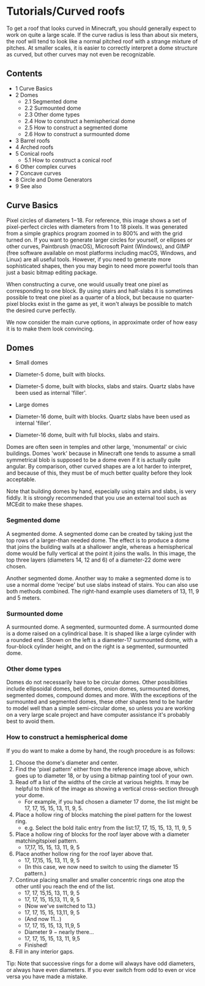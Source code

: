 # Tutorials/Curved roofs
To get a roof that looks curved in Minecraft, you should generally expect to work on quite a large scale. If the curve radius is less than about six meters, the roof will tend to look like a normal pitched roof with a strange mixture of pitches. At smaller scales, it is easier to correctly interpret a dome structure as curved, but other curves may not even be recognizable.

## Contents
- 1 Curve Basics
- 2 Domes
	- 2.1 Segmented dome
	- 2.2 Surmounted dome
	- 2.3 Other dome types
	- 2.4 How to construct a hemispherical dome
	- 2.5 How to construct a segmented dome
	- 2.6 How to construct a surmounted dome
- 3 Barrel roofs
- 4 Arched roofs
- 5 Conical roofs
	- 5.1 How to construct a conical roof
- 6 Other complex curves
- 7 Concave curves
- 8 Circle and Dome Generators
- 9 See also

## Curve Basics
Pixel circles of diameters 1−18.
For reference, this image shows a set of pixel-perfect circles with diameters from 1 to 18 pixels. It was generated from a simple graphics program zoomed in to 800% and with the grid turned on. If you want to generate larger circles for yourself, or ellipses or other curves, Paintbrush (macOS), Microsoft Paint (Windows), and GIMP (free software available on most platforms including macOS, Windows, and Linux) are all useful tools. However, if you need to generate more sophisticated shapes, then you may begin to need more powerful tools than just a basic bitmap editing package.

When constructing a curve, one would usually treat one pixel as corresponding to one block. By using stairs and half-slabs it is sometimes possible to treat one pixel as a quarter of a block, but because no quarter-pixel blocks exist in the game as yet, it won't always be possible to match the desired curve perfectly.

We now consider the main curve options, in approximate order of how easy it is to make them look convincing.

## Domes
- Small domes
- Diameter-5 dome, built with blocks.
- Diameter-5 dome, built with blocks, slabs and stairs. Quartz slabs have been used as internal 'filler'.

- Large domes
- Diameter-16 dome, built with blocks. Quartz slabs have been used as internal 'filler'.
- Diameter-16 dome, built with full blocks, slabs and stairs.

Domes are often seen in temples and other large, 'monumental' or civic buildings. Domes 'work' because in Minecraft one tends to assume a small symmetrical blob is supposed to be a dome even if it is actually quite angular. By comparison, other curved shapes are a lot harder to interpret, and because of this, they must be of much better quality before they look acceptable.

Note that building domes by hand, especially using stairs and slabs, is very fiddly. It is strongly recommended that you use an external tool such as MCEdit to make these shapes.

### Segmented dome
A segmented dome.
A segmented dome can be created by taking just the top rows of a larger-than needed dome. The effect is to produce a dome that joins the building walls at a shallower angle, whereas a hemispherical dome would be fully vertical at the point it joins the walls. In this image, the top three layers (diameters 14, 12 and 6) of a diameter-22 dome were chosen.


Another segmented dome.
Another way to make a segmented dome is to use a normal dome 'recipe' but use slabs instead of stairs. You can also use both methods combined. The right-hand example uses diameters of 13, 11, 9 and 5 meters.


### Surmounted dome
A surmounted dome.
A segmented, surmounted dome.
A surmounted dome is a dome raised on a cylindrical base. It is shaped like a large cylinder with a rounded end. Shown on the left is a diameter-17 surmounted dome, with a four-block cylinder height, and on the right is a segmented, surmounted dome.


### Other dome types
Domes do not necessarily have to be circular domes. Other possibilities include ellipsoidal domes, bell domes, onion domes, surmounted domes, segmented domes, compound domes and more. With the exceptions of the surmounted and segmented domes, these other shapes tend to be harder to model well than a simple semi-circular dome, so unless you are working on a very large scale project and have computer assistance it's probably best to avoid them.

### How to construct a hemispherical dome


If you do want to make a dome by hand, the rough procedure is as follows:

1. Choose the dome's diameter and center.
2. Find the 'pixel pattern' either from the reference image above, which goes up to diameter 18, or by using a bitmap painting tool of your own.
3. Read off a list of the widths of the circle at various heights. It may be helpful to think of the image as showing a vertical cross-section through your dome.
	- For example, if you had chosen a diameter 17 dome, the list might be 17, 17, 15, 15, 13, 11, 9, 5.
4. Place a hollow ring of blocks matching the pixel pattern for the lowest ring.
	- e.g. Select the bold italic entry from the list:17, 17, 15, 15, 13, 11, 9, 5
5. Place a hollow ring of blocks for the roof layer above with a diameter matchingitspixel pattern.
	- 17,17, 15, 15, 13, 11, 9, 5
6. Place another hollow ring for the roof layer above that.
	- 17, 17,15, 15, 13, 11, 9, 5
	- (In this case, we now need to switch to using the diameter 15 pattern.)
7. Continue placing smaller and smaller concentric rings one atop the other until you reach the end of the list.
	- 17, 17, 15,15, 13, 11, 9, 5
	- 17, 17, 15, 15,13, 11, 9, 5
	- (Now we've switched to 13.)
	- 17, 17, 15, 15, 13,11, 9, 5
	- (And now 11…)
	- 17, 17, 15, 15, 13, 11,9, 5
	- Diameter 9 − nearly there…
	- 17, 17, 15, 15, 13, 11, 9,5
	- Finished!
8. Fill in any interior gaps.

Tip: Note that successive rings for a dome will always have odd diameters, or always have even diameters. If you ever switch from odd to even or vice versa you have made a mistake.

